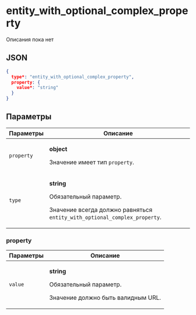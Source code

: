 # entity_with_optional_complex_property
Описания пока нет

## JSON
```json
{
  type*: "entity_with_optional_complex_property",
  property: {
    value*: "string"
  }
}
```

## Параметры
| Параметры | Описание |
| --- | --- |
| `property` | <p>**object**</p><p>Значение имеет тип `property`.</p> |
| `type` | <p>**string**</p><p>Обязательный параметр.</p><p>Значение всегда должно равняться `entity_with_optional_complex_property`.</p> |

### property
| Параметры | Описание |
| --- | --- |
| `value` | <p>**string**</p><p>Обязательный параметр.</p><p>Значение должно быть валидным URL.</p> |
